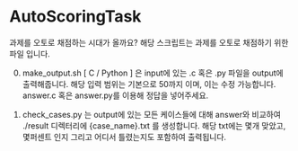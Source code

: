 # AutoScoringTask
과제를 오토로 채점하는 시대가 올까요?
해당 스크립트는 과제를 오토로 채점하기 위한 파일 입니다.

0. make_output.sh [ C / Python ]
은 input에 있는 .c 혹은 .py 파일을 output에 출력해줍니다.
해당 입력 범위는 기본으로 50까지 이며, 이는 수정 가능합니다.
answer.c 혹은 answer.py를 이용해 정답을 넣어주세요.

1. check_cases.py
는 output에 있는 모든 케이스들에 대해 answer와 비교하여 ./result 디렉터리에 {case_name}.txt 를 생성합니다.
해당 txt에는 몇개 맞았고, 몇퍼센트 인지 그리고 어디서 틀렸는지도 포함하여 출력됩니다.
